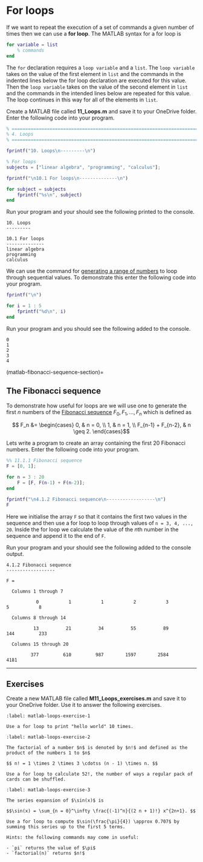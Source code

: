 # For loops

If we want to repeat the execution of a set of commands a given number of times then we can use a **for loop**. The MATLAB syntax for a for loop is

```matlab
for variable = list
    % commands
end
```

The `for` declaration requires a `loop variable` and a `list`. The `loop variable` takes on the value of the first element in `list` and the commands in the indented lines below the for loop declaration are executed for this value. Then the `loop variable` takes on the value of the second element in `list` and the commands in the intended lines below are repeated for this value. The loop continues in this way for all of the elements in `list`.

Create a MATLAB file called **11_Loops.m** and save it to your OneDrive folder. Enter the following code into your program.

```matlab
% =========================================================================
% 4. Loops
% =========================================================================

fprintf("10. Loops\n---------\n")

% For loops
subjects = ["linear algebra", "programming", "calculus"];

fprintf("\n10.1 For loops\n--------------\n")

for subject = subjects
    fprintf("%s\n", subject)
end
```

Run your program and your should see the following printed to the console.

```text
10. Loops
---------

10.1 For loops
--------------
linear algebra
programming
calculus
```

We can use the command for [generating a range of numbers](matlab-range-section) to loop through sequential values. To demonstrate this enter the following code into your program.

```matlab
fprintf("\n")

for i = 1 : 5
    fprintf("%d\n", i)
end
```

Run your program and you should see the following added to the console.

```text
0
1
2
3
4
```

(matlab-fibonacci-sequence-section)=
## The Fibonacci sequence

To demonstrate how useful for loops are we will use one to generate the first $n$ numbers of the <a href="https://en.wikipedia.org/wiki/Fibonacci_sequence" target="_blank">Fibonacci sequence</a> $F_0, F_1, \ldots, F_n$ which is defined as

$$ F_n &= \begin{cases} 0, & n = 0, \\ 1, & n = 1, \\ F_{n-1} + F_{n-2}, & n \geq 2. \end{cases}$$

Lets write a program to create an array containing the first 20 Fibonacci numbers. Enter the following code into your program.

```matlab
%% 11.1.1 Fibonacci sequence
F = [0, 1];

for n = 3 : 20
    F = [F, F(n-1) + F(n-2)];
end

fprintf("\n4.1.2 Fibonacci sequence\n------------------\n")
F
```

Here we initialise the array `F` so that it contains the first two values in the sequence and then use a for loop to loop through values of `n = 3, 4, ..., 20`. Inside the for loop we calculate the value of the $n$th number in the sequence and append it to the end of `F`.

Run your program and your should see the following added to the console output.

```text
4.1.2 Fibonacci sequence
------------------

F =

  Columns 1 through 7

           0           1           1           2           3           5           8

  Columns 8 through 14

          13          21          34          55          89         144         233

  Columns 15 through 20

         377         610         987        1597        2584        4181
```

---

## Exercises

Create a new MATLAB file called **M11_Loops_exercises.m** and save it to your OneDrive folder. Use it to answer the following exercises.

```{exercise}
:label: matlab-loops-exercise-1

Use a for loop to print "hello world" 10 times.
```

```{exercise}
:label: matlab-loops-exercise-2

The factorial of a number $n$ is denoted by $n!$ and defined as the product of the numbers 1 to $n$

$$ n! = 1 \times 2 \times 3 \cdotss (n - 1) \times n. $$

Use a for loop to calculate 52!, the number of ways a regular pack of cards can be shuffled. 
```

```{exercise}
:label: matlab-loops-exercise-3

The series expansion of $\sin(x)$ is

$$\sin(x) = \sum_{n = 0}^\infty \frac{(-1)^n}{(2 n + 1)!} x^{2n+1}. $$

Use a for loop to compute $\sin(\frac{\pi}{4}) \approx 0.707$ by summing this series up to the first 5 terms. 

Hints: the following commands may come in useful:

- `pi` returns the value of $\pi$
- `factorial(n)` returns $n!$
```
